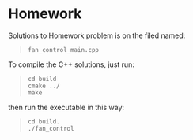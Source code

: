 Homework
=============

Solutions to Homework problem is on the filed named:
>
>     fan_control_main.cpp
>

To compile the C++ solutions, just run:
>
>     cd build
>     cmake ../
>     make
>

then run the executable in this way:
>
>     cd build.
>     ./fan_control
>

